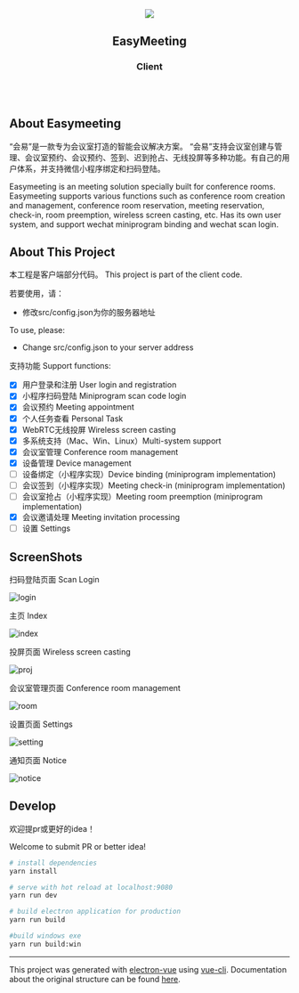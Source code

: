 <div align= "center">
<img align="center" src="screenshots/meetingroom.png" />
<h2 align="center" style="">EasyMeeting</h2>
<h3 align="center" style="">Client</h3>
<br/><br/>
</div>


## About Easymeeting

“会易”是一款专为会议室打造的智能会议解决方案。
“会易”支持会议室创建与管理、会议室预约、会议预约、签到、迟到抢占、无线投屏等多种功能。有自己的用户体系，并支持微信小程序绑定和扫码登陆。

Easymeeting is an meeting solution specially built for conference rooms.
Easymeeting supports various functions such as conference room creation and management, conference room reservation, meeting reservation, check-in, room preemption, wireless screen casting, etc. Has its own user system, and support wechat miniprogram binding and wechat scan login.

## About This Project
本工程是客户端部分代码。
This project is part of the client code.

若要使用，请：
- 修改src/config.json为你的服务器地址

To use, please:
- Change src/config.json to your server address

支持功能 Support functions: 
- [x]  用户登录和注册 User login and registration
- [x]  小程序扫码登陆 Miniprogram scan code login
- [x]  会议预约  Meeting appointment
- [x]  个人任务查看 Personal Task
- [x]  WebRTC无线投屏 Wireless screen casting
- [x]  多系统支持（Mac、Win、Linux）Multi-system support
- [x]  会议室管理 Conference room management
- [x]  设备管理 Device management
- [ ]  设备绑定（小程序实现）Device binding (miniprogram implementation)
- [ ]  会议签到（小程序实现）Meeting check-in (miniprogram implementation)
- [ ]  会议室抢占（小程序实现）Meeting room preemption (miniprogram implementation)
- [x]  会议邀请处理 Meeting invitation processing
- [ ]  设置 Settings

## ScreenShots
扫码登陆页面 Scan Login

![login](screenshots/login.png)

主页 Index

![index](screenshots/index.png)

投屏页面 Wireless screen casting

![proj](screenshots/proj.png)

会议室管理页面 Conference room management

![room](screenshots/room.png)

设置页面 Settings

![setting](screenshots/setting.png)

通知页面 Notice

![notice](screenshots/notice.png)

## Develop



欢迎提pr或更好的idea！

Welcome to submit PR or better idea!

``` bash
# install dependencies
yarn install

# serve with hot reload at localhost:9080
yarn run dev

# build electron application for production
yarn run build

#build windows exe
yarn run build:win
```

---

This project was generated with [electron-vue](https://github.com/SimulatedGREG/electron-vue) using [vue-cli](https://github.com/vuejs/vue-cli). Documentation about the original structure can be found [here](https://simulatedgreg.gitbooks.io/electron-vue/content/index.html).

